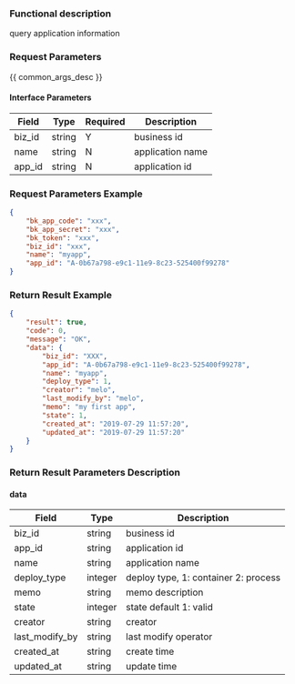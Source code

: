 ### Functional description

query application information

### Request Parameters

{{ common_args_desc }}

#### Interface Parameters

| Field       | Type      | Required  | Description |
|-------------|-----------|-----------|-------------|
| biz_id      |  string   | Y         | business id  |
| name        |  string   | N         | application name|
| app_id      |  string   | N         | application id  |

### Request Parameters Example

```json
{
    "bk_app_code": "xxx",
    "bk_app_secret": "xxx",
    "bk_token": "xxx",
    "biz_id": "xxx",
    "name": "myapp",
    "app_id": "A-0b67a798-e9c1-11e9-8c23-525400f99278"
}
```

### Return Result Example

```json
{
    "result": true,
    "code": 0,
    "message": "OK",
    "data": {
        "biz_id": "XXX",
        "app_id": "A-0b67a798-e9c1-11e9-8c23-525400f99278",
        "name": "myapp",
        "deploy_type": 1,
        "creator": "melo",
        "last_modify_by": "melo",
        "memo": "my first app",
        "state": 1,
        "created_at": "2019-07-29 11:57:20",
        "updated_at": "2019-07-29 11:57:20"
    }
}
```

### Return Result Parameters Description

#### data

| Field          | Type      | Description |
|----------------|-----------|---------|
| biz_id         |  string   | business id  |
| app_id         |  string   | application id  |
| name           |  string   | application name  |
| deploy_type    |  integer  | deploy type, 1: container  2: process |
| memo           |  string   | memo description |
| state          |  integer  | state default 1: valid |
| creator        |  string   | creator |
| last_modify_by |  string   | last modify operator |
| created_at     |  string   | create time |
| updated_at     |  string   | update time |
